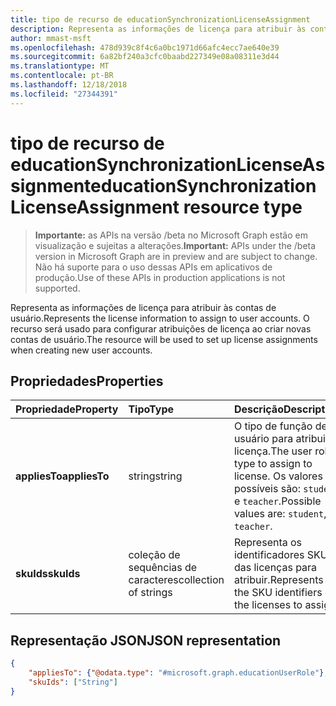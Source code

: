 ```yaml
---
title: tipo de recurso de educationSynchronizationLicenseAssignment
description: Representa as informações de licença para atribuir às contas de usuário. O recurso será usado para configurar atribuições de licença ao criar novas contas de usuário.
author: mmast-msft
ms.openlocfilehash: 478d939c8f4c6a0bc1971d66afc4ecc7ae640e39
ms.sourcegitcommit: 6a82bf240a3cfc0baabd227349e08a08311e3d44
ms.translationtype: MT
ms.contentlocale: pt-BR
ms.lasthandoff: 12/18/2018
ms.locfileid: "27344391"
---
```

# <a name="educationsynchronizationlicenseassignment-resource-type"></a><span data-ttu-id="62a7e-104">tipo de recurso de educationSynchronizationLicenseAssignment</span><span class="sxs-lookup"><span data-stu-id="62a7e-104">educationSynchronizationLicenseAssignment resource type</span></span>

> <span data-ttu-id="62a7e-105">**Importante:** as APIs na versão /beta no Microsoft Graph estão em visualização e sujeitas a alterações.</span><span class="sxs-lookup"><span data-stu-id="62a7e-105">**Important:** APIs under the /beta version in Microsoft Graph are in preview and are subject to change.</span></span> <span data-ttu-id="62a7e-106">Não há suporte para o uso dessas APIs em aplicativos de produção.</span><span class="sxs-lookup"><span data-stu-id="62a7e-106">Use of these APIs in production applications is not supported.</span></span>

<span data-ttu-id="62a7e-107">Representa as informações de licença para atribuir às contas de usuário.</span><span class="sxs-lookup"><span data-stu-id="62a7e-107">Represents the license information to assign to user accounts.</span></span> <span data-ttu-id="62a7e-108">O recurso será usado para configurar atribuições de licença ao criar novas contas de usuário.</span><span class="sxs-lookup"><span data-stu-id="62a7e-108">The resource will be used to set up license assignments when creating new user accounts.</span></span>

## <a name="properties"></a><span data-ttu-id="62a7e-109">Propriedades</span><span class="sxs-lookup"><span data-stu-id="62a7e-109">Properties</span></span>

| <span data-ttu-id="62a7e-110">Propriedade</span><span class="sxs-lookup"><span data-stu-id="62a7e-110">Property</span></span> | <span data-ttu-id="62a7e-111">Tipo</span><span class="sxs-lookup"><span data-stu-id="62a7e-111">Type</span></span> | <span data-ttu-id="62a7e-112">Descrição</span><span class="sxs-lookup"><span data-stu-id="62a7e-112">Description</span></span> |
|:-|:-|:-|
| <span data-ttu-id="62a7e-113">**appliesTo**</span><span class="sxs-lookup"><span data-stu-id="62a7e-113">**appliesTo**</span></span> | <span data-ttu-id="62a7e-114">string</span><span class="sxs-lookup"><span data-stu-id="62a7e-114">string</span></span> | <span data-ttu-id="62a7e-115">O tipo de função de usuário para atribuir a licença.</span><span class="sxs-lookup"><span data-stu-id="62a7e-115">The user role type to assign to license.</span></span> <span data-ttu-id="62a7e-116">Os valores possíveis são: `student` e `teacher`.</span><span class="sxs-lookup"><span data-stu-id="62a7e-116">Possible values are: `student`, `teacher`.</span></span>         |
| <span data-ttu-id="62a7e-117">**skuIds**</span><span class="sxs-lookup"><span data-stu-id="62a7e-117">**skuIds**</span></span> | <span data-ttu-id="62a7e-118">coleção de sequências de caracteres</span><span class="sxs-lookup"><span data-stu-id="62a7e-118">collection of strings</span></span> |  <span data-ttu-id="62a7e-119">Representa os identificadores SKU das licenças para atribuir.</span><span class="sxs-lookup"><span data-stu-id="62a7e-119">Represents the SKU identifiers of the licenses to assign.</span></span>        |

## <a name="json-representation"></a><span data-ttu-id="62a7e-120">Representação JSON</span><span class="sxs-lookup"><span data-stu-id="62a7e-120">JSON representation</span></span>
<!-- {
  "blockType": "resource",
  "optionalProperties": [

  ],
  "@odata.type": "#microsoft.graph.educationSynchronizationLicenseAssignment"
}-->

```json
{
    "appliesTo": {"@odata.type": "#microsoft.graph.educationUserRole"},
    "skuIds": ["String"]
}
```
